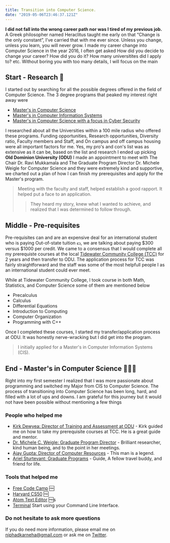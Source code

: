 ```yaml
---
title: Transition into Computer Science.
date: "2019-05-06T23:46:37.121Z"
---
```


<strong>I did not fall into the wrong career path nor was I tired of my previous job.</strong> A Greek philosopher named Heraclitus taught me early on that “Change is the only constant”, I’ve carried that with me ever since. Unless you change, unless you learn, you will never grow. I made my career change into Computer Science in the year 2016, I often get asked How did you decide to change your career? How did you do it? How many universitites did I apply to? etc. Without boring you with too many details, I will focus on the main

## Start - Research 📜

I started out by searching for all the possible degrees offered in the field of Computer Science. The 3 degree programs that peaked my interest right away were

+ [Master's in Computer Science](https://www.odu.edu/academics/programs/masters/computer-science)
+ [Master's in Computer Information Systems](https://www.odu.edu/business/departments/infotech/academics/graduate/master-of-scienceincomputerscience)
+ [Master's in Computer Science with a focus in Cyber Security](https://graduate.cs.odu.edu/certificates/cybersecurity/)

I researched about all the Universities within a 100 mile radius who offered these programs. Funding opportunities, Research opportunities, Diversity ratio, Faculty members and Staff, and On campus and off campus housing were all important factors for me. Yes, my pro's and con's list was as extensive as it can be, based on the list and research I ended up picking <strong>Old Dominion University (ODU)</strong> I made an appointment to meet with The Chair Dr. Ravi Mukkamala and The Graduate Program Director Dr. Michele Weigle for Computer Science and they were extremely kind and supportive, we charted out a plan of how I can finish my prerequisites and apply for the Master's program.

> Meeting with the faculty and staff, helped establish a good rapport. It helped put a face to an application.
>>They heard my story, knew what I wanted to achieve, and realized that I was determined to follow through.

## Middle - Pre-requisites

Pre-requisites can and are an expensive deal for an international student who is paying Out-of-state tuition 💵, we are talking about paying $300 versus $1000 per credit. We came to a consensus that I would complete all my prerequiste courses at the local [Tidewater Community College (TCC)](https://www.tcc.edu/) for 2 years and then transfer to ODU. The application process for TCC was fairly straightforward and the staff was some of the most helpfull people I as an international student could ever meet.

While at Tidewater Community College, I took course in both Math, Statistics, and Computer Science some of them are mentioned below

+ Precalculus
+ Calculus
+ Differential Equations
+ Introduction to Computing
+ Computer Organization
+ Programming with C++

Once I completed these courses, I started my transfer/application process at ODU. It was honestly nerve-wracking but I did get into the program. 

> I initially applied for a Master's in Computer Information Systems (CIS).

## End - Master's in Computer Science 👩🏽‍🎓

Right into my first semester I realized that I was more passionate about programming and switched my Major from CIS to Computer Science. The process of transitioning into Computer Science has been long, hard, and filled with a lot of ups and downs. I am grateful for this journey but it would not have been possible without mentioning a few things

### People who helped me

- [Kirk Dewyea: Director of Training and Assessment at ODU](https://www.odu.edu/directory/people/k/kdewyea) - Kirk guided me on how to take my prerequisite courses at TCC. He is a great guide and mentor.
- [Dr. Michele C. Weigle: Graduate Program Director](https://www.cs.odu.edu/~mweigle/) - Brilliant researcher, kind human being, and to the point in her meetings.
- [Ajay Gupta: Director of Computer Resources](https://www.odu.edu/directory/people/a/ajay) - This man is a legend.
- [Ariel Sturtevant: Graduate Programs](https://www.odu.edu/directory/people/a/astur001) - Guide, A fellow travel buddy, and friend for life.

### Tools that helped me

- [Free Code Camp](https://www.freecodecamp.org/) 🆓
- [Harvard CS50](https://cs50.harvard.edu/college/) 🆓
- [Atom Text Editor](https://atom.io/) 🆓s
- [Terminal](https://github.com/0nn0/terminal-mac-cheatsheet#english-version) Start using your Command Line Interface.

### Do not hesitate to ask more questions

If you do need more information, please email me on [niphadkarneha@gmail.com](niphadkarneha@gmail.com) or ask me on [Twitter](https://twitter.com/NiphadkarNeha).